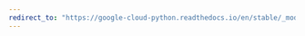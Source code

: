 ```yaml
---
redirect_to: "https://google-cloud-python.readthedocs.io/en/stable/_modules/google/cloud/spanner_admin_database_v1.html"
---
```

